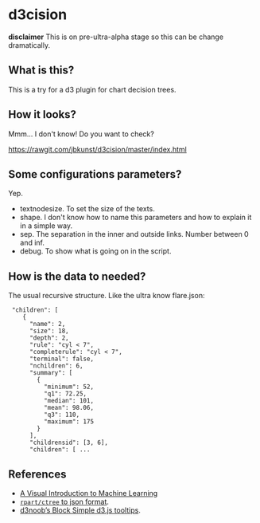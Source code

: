 # d3cision

**disclaimer** This is on pre-ultra-alpha stage so this can be change dramatically.

## What is this?

This is a try for a d3 plugin for chart decision trees.

## How it looks?

Mmm... I don't know! Do you want to check?

https://rawgit.com/jbkunst/d3cision/master/index.html

## Some configurations parameters?

Yep.

- textnodesize. To set the size of the texts.
- shape. I don't know how to name this parameters and how to explain it in a simple way.
- sep. The separation in the inner and outside links. Number between 0 and inf.
- debug. To show what is going on in the script.

## How is the data to needed?

The usual recursive structure. Like the ultra know flare.json:

```
 "children": [
    {
      "name": 2,
      "size": 18,
      "depth": 2,
      "rule": "cyl < 7",
      "completerule": "cyl < 7",
      "terminal": false,
      "nchildren": 6,
      "summary": [
        {
          "minimum": 52,
          "q1": 72.25,
          "median": 101,
          "mean": 98.06,
          "q3": 110,
          "maximum": 175
        }
      ],
      "childrensid": [3, 6],
      "children": [ ...
```     


## References

- [A Visual Introduction to Machine Learning][1]
- [`rpart/ctree` to json format][2].
- [d3noob’s Block Simple d3.js tooltips][3].


[1]: http://www.r2d3.us/visual-intro-to-machine-learning-part-1/
[2]: http://stackoverflow.com/questions/34196611/converting-rpart-output-into-json-format-in-r
[3]: http://bl.ocks.org/d3noob/a22c42db65eb00d4e369
